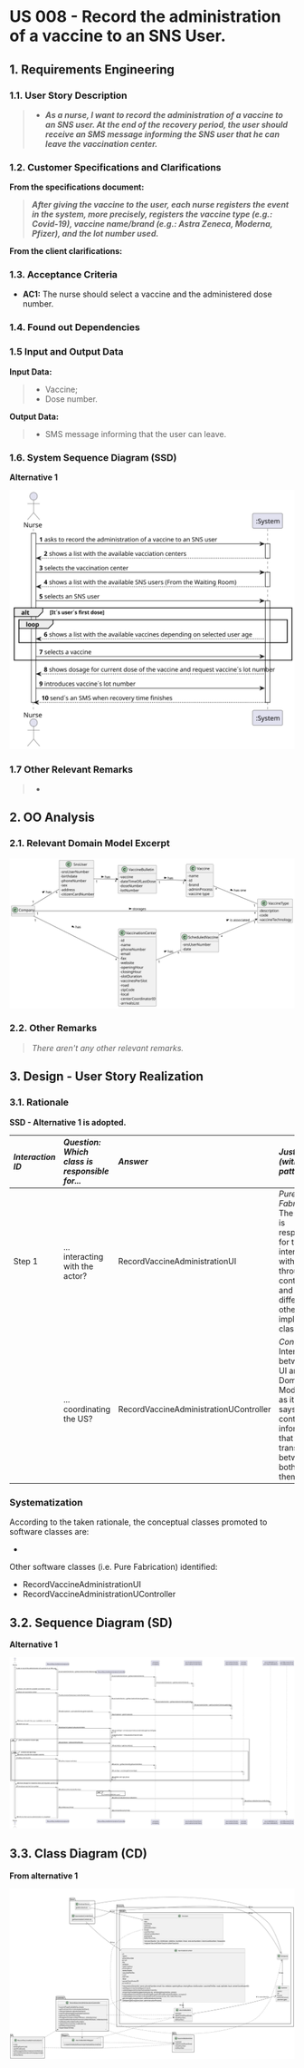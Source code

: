# US 008 - Record the administration of a vaccine to an SNS User. 

## 1. Requirements Engineering


### 1.1. User Story Description


>* **_As a nurse, I want to record the administration of a vaccine to an SNS user. At the end of the recovery period, the user should receive an SMS message informing the SNS user that he can leave the vaccination center._**



### 1.2. Customer Specifications and Clarifications 


**From the specifications document:**

> **_After giving the vaccine to the user, each nurse registers the event in the system, more precisely, registers the vaccine type (e.g.: Covid-19), vaccine name/brand (e.g.: Astra Zeneca, Moderna, Pfizer), and the lot number used._**


**From the client clarifications:**


### 1.3. Acceptance Criteria


* **AC1:** The nurse should select a vaccine and the administered dose number.


### 1.4. Found out Dependencies




### 1.5 Input and Output Data


**Input Data:**

>* Vaccine;
>* Dose number.

**Output Data:**

>* SMS message informing that the user can leave.

### 1.6. System Sequence Diagram (SSD)

**Alternative 1**

![US008_SSD](US008_SSD.svg)

### 1.7 Other Relevant Remarks

>*


## 2. OO Analysis

### 2.1. Relevant Domain Model Excerpt 

![US008_MD](US008_MD.svg)

### 2.2. Other Remarks

> *_There aren't any other relevant remarks._*


## 3. Design - User Story Realization 

### 3.1. Rationale

**SSD - Alternative 1 is adopted.**

| *Interaction ID* | *Question: Which class is responsible for...* | *Answer*  | *Justification (with patterns)*  |
|:-------------  |:--------------------- |:------------|:---------------------------- |
| Step 1  		 |	... interacting with the actor?	 |       RecordVaccineAdministrationUI      |    *Pure Fabrication:* The UI class is responsible for the direct interaction with the user through the controller and the different other implemented classes. | Step 2  		 |							 |             |                              |
| |... coordinating the US? | RecordVaccineAdministrationUController| *Controller:* Intermediary between the UI and the Domain Model, and as its name says, controls the information that is transferred between both of them. | |
### Systematization ##

According to the taken rationale, the conceptual classes promoted to software classes are: 

 *

Other software classes (i.e. Pure Fabrication) identified: 

 * RecordVaccineAdministrationUI  
 * RecordVaccineAdministrationUController


## 3.2. Sequence Diagram (SD)

**Alternative 1**

![US008_SD](US008_SD.svg)

## 3.3. Class Diagram (CD)

**From alternative 1**

![US008_CD](US008_CD.svg)